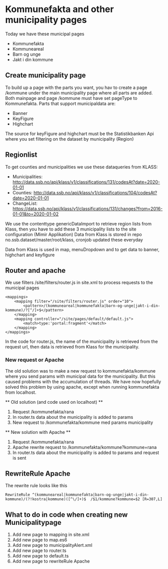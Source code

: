 # Kommunefakta and other municipality pages

Today we have these municipal pages
- Kommunefakta
- Kommuneareal
- Barn og unge
- Jakt i din kommune

## Create municipality page
To build up a page with the parts you want, you hav to create a page /kommune under the main municipality page where all parts are added. Both mainpage and page /kommune must have set pageType to Kommunefakta.
Parts that support municipaldata are:
- Banner
- KeyFigure
- Highchart


The source for keyFigure and highchart must be the Statistikbanken Api where you set filtering on the dataset by municipality (Region)

## Regionlist
To get counties and municipalities we use these dataqueries from KLASS:
* Municipalities: http://data.ssb.no/api/klass/v1/classifications/131/codesAt?date=2020-01-01
* Counties: http://data.ssb.no/api/klass/v1/classifications/104/codesAt?date=2020-01-01
* ChangeList: https://data.ssb.no/api/klass/v1/classifications/131/changes?from=2016-01-01&to=2020-01-02

We use the contenttype genericDataImport to retrieve region lists from Klass, then you have to add these 3 municipality lists to the site configuration (Mimir Applikation)
Data from Klass is stored in repo no.ssb.dataset/master/root/klass, cronjob updated these everyday

Data from Klass is used in map, menuDropdown and to get data to banner, highchart and keyfigure

## Router and apache
We use filters /site/filters/router.js in site.xml to process requests to the municipal pages
```
<mappings>
	<mapping filter="/site/filters/router.js" order="10">
		<pattern>/(kommuneareal|kommunefakta|barn-og-unge|jakt-i-din-kommune)/?[^/]+$</pattern>
	</mapping>
	<mapping controller="/site/pages/default/default.js">
		<match>type:'portal:fragment'</match>
	</mapping>
</mappings>
```

In the code for router.js, the name of the municipality is retrieved from the request url, then data is retrieved from Klass for the municipality.

### New request or Apache

The old solution was to make a new request to kommunefakta/kommune where you send params with municipal data for the municipality. 
But this caused problems with the accumulation of threads.
We have now hopefully solved this problem by using apache, except when running kommunefakta from localhost.

** Old solution (and code used on localhost) **
1. Request /kommunefakta/rana
2. In router.ts data about the municipality is added to params
3. New request to /kommunefakta/kommune med params municipality

** New solution with Apache **
1. Request /kommunefakta/rana
2. Apache rewrite request to /kommunefakta/kommune?kommune=rana
3. In router.ts data about the municipality is added to params and request is sent

## RewriteRule Apache
The rewrite rule looks like this
```
RewriteRule ^(kommuneareal|kommunefakta|barn-og-unge|jakt-i-din-kommune)/(?!kostra|kommune)([^\/]+)$  /$1/kommune?kommune=$2 [R=307,L]
```

## What to do in code when creating new Municipalitypage
1. Add new page to mapping in site.xml
2. Add new page to map.es6
3. Add new page to municipalityAlert.xml
4. Add new page to router.ts
5. Add new page to default.ts
6. Add new page to rewriteRule Apache

